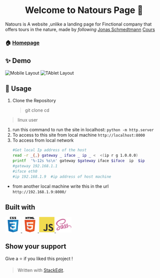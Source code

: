 ﻿
<h1 align="center">Welcome to Natours Page 👋</h1>

Natours  is A website ,unlike a landing page for Finctional company that offers tours in the nature,  made by _following_  [Jonas Schmedtmann](https://www.udemy.com/user/jonasschmedtmann/) [Cours](https://www.udemy.com/advanced-css-and-sass/?couponCode=GITHUB4)
### 🏠 [Homepage]()

## ✨ Demo

![Mobile Layout]()
![TAblet Layout]()

## 🚀 Usage
1. Clone the Repository  
	> git clone 
	> cd 
	
>linux user
1. run this  command to run the site in localhost: 
`python -m http.server`
3. To access to this site from local machine 
`http://localhost:8000`
4. To access from local network
	```bash
	#Get local Ip address of the host
	read -r _{,} gateway _ iface _ ip _ <  <(ip r g 1.0.0.0)
	printf  '%-12s %s\n' gateway $gateway iface $iface  ip  $ip  
	#gateway 192.168.1.1
	#iface eth0
	#ip 192.168.1.9  #ip address of host machine 
	```
 - from another local machine write this in the url
 `http://192.168.1.9:8000/`


## Built with
<p align="left"> <a href="https://www.w3schools.com/css/" target="_blank"> <img src="https://raw.githubusercontent.com/devicons/devicon/master/icons/css3/css3-original-wordmark.svg" alt="css3" width="50" height=""/> </a> <a href="https://www.w3.org/html/" target="_blank"> <img src="https://raw.githubusercontent.com/devicons/devicon/master/icons/html5/html5-original-wordmark.svg" alt="html5" width="50" height="50"/> </a> <a href="https://developer.mozilla.org/en-US/docs/Web/JavaScript" target="_blank"> <img src="https://raw.githubusercontent.com/devicons/devicon/master/icons/javascript/javascript-original.svg" alt="javascript" width="50" height="50"/> </a> <a href="https://www.linux.org/" target="_blank"> <img src="https://raw.githubusercontent.com/devicons/devicon/master/icons/sass/sass-original.svg" alt="sass" width="50" height="50"/> </a> </p>


## Show your support

Give a ⭐️ if you liked this  project !

> Written with [StackEdit](https://stackedit.io/).


